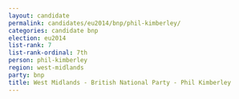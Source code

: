 ```yaml
---
layout: candidate
permalink: candidates/eu2014/bnp/phil-kimberley/
categories: candidate bnp
election: eu2014
list-rank: 7
list-rank-ordinal: 7th
person: phil-kimberley
region: west-midlands
party: bnp
title: West Midlands - British National Party - Phil Kimberley
---
```

